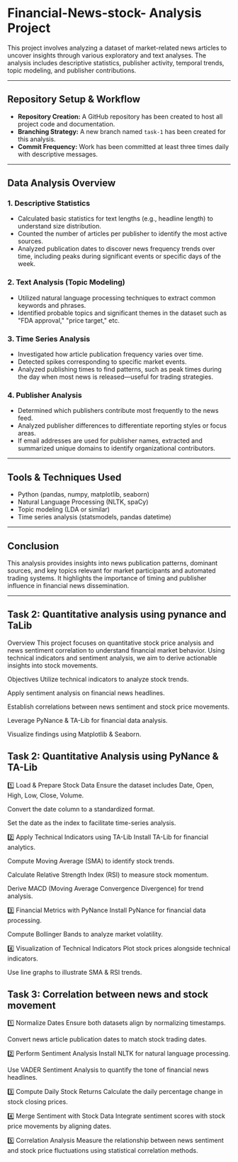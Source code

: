 # Financial-News-stock- Analysis Project

This project involves analyzing a dataset of market-related news articles to uncover insights through various exploratory and text analyses. The analysis includes descriptive statistics, publisher activity, temporal trends, topic modeling, and publisher contributions.

---

## Repository Setup & Workflow

- **Repository Creation:** A GitHub repository has been created to host all project code and documentation.
- **Branching Strategy:** A new branch named `task-1` has been created for this analysis.
- **Commit Frequency:** Work has been committed at least three times daily with descriptive messages.

---

## Data Analysis Overview

### 1. Descriptive Statistics
- Calculated basic statistics for text lengths (e.g., headline length) to understand size distribution.
- Counted the number of articles per publisher to identify the most active sources.
- Analyzed publication dates to discover news frequency trends over time, including peaks during significant events or specific days of the week.

### 2. Text Analysis (Topic Modeling)
- Utilized natural language processing techniques to extract common keywords and phrases.
- Identified probable topics and significant themes in the dataset such as "FDA approval," "price target," etc.

### 3. Time Series Analysis
- Investigated how article publication frequency varies over time.
- Detected spikes corresponding to specific market events.
- Analyzed publishing times to find patterns, such as peak times during the day when most news is released—useful for trading strategies.

### 4. Publisher Analysis
- Determined which publishers contribute most frequently to the news feed.
- Analyzed publisher differences to differentiate reporting styles or focus areas.
- If email addresses are used for publisher names, extracted and summarized unique domains to identify organizational contributors.

---

## Tools & Techniques Used
- Python (pandas, numpy, matplotlib, seaborn)
- Natural Language Processing (NLTK, spaCy)
- Topic modeling (LDA or similar)
- Time series analysis (statsmodels, pandas datetime)

---

## Conclusion
This analysis provides insights into news publication patterns, dominant sources, and key topics relevant for market participants and automated trading systems. It highlights the importance of timing and publisher influence in financial news dissemination.

---



## Task 2: Quantitative analysis using pynance and TaLib
Overview
This project focuses on quantitative stock price analysis and news sentiment correlation to understand financial market behavior. Using technical indicators and sentiment analysis, we aim to derive actionable insights into stock movements.

Objectives
Utilize technical indicators to analyze stock trends.

Apply sentiment analysis on financial news headlines.

Establish correlations between news sentiment and stock price movements.

Leverage PyNance & TA-Lib for financial data analysis.

Visualize findings using Matplotlib & Seaborn.

## Task 2: Quantitative Analysis using PyNance & TA-Lib
1️⃣ Load & Prepare Stock Data
Ensure the dataset includes Date, Open, High, Low, Close, Volume.

Convert the date column to a standardized format.

Set the date as the index to facilitate time-series analysis.

2️⃣ Apply Technical Indicators using TA-Lib
Install TA-Lib for financial analytics.

Compute Moving Average (SMA) to identify stock trends.

Calculate Relative Strength Index (RSI) to measure stock momentum.

Derive MACD (Moving Average Convergence Divergence) for trend analysis.

3️⃣ Financial Metrics with PyNance
Install PyNance for financial data processing.

Compute Bollinger Bands to analyze market volatility.

4️⃣ Visualization of Technical Indicators
Plot stock prices alongside technical indicators.

Use line graphs to illustrate SMA & RSI trends.


 ##  Task 3: Correlation between news and stock movement
     
1️⃣ Normalize Dates
Ensure both datasets align by normalizing timestamps.

Convert news article publication dates to match stock trading dates.

2️⃣ Perform Sentiment Analysis
Install NLTK for natural language processing.

Use VADER Sentiment Analysis to quantify the tone of financial news headlines.

3️⃣ Compute Daily Stock Returns
Calculate the daily percentage change in stock closing prices.

4️⃣ Merge Sentiment with Stock Data
Integrate sentiment scores with stock price movements by aligning dates.

5️⃣ Correlation Analysis
Measure the relationship between news sentiment and stock price fluctuations using statistical correlation methods.